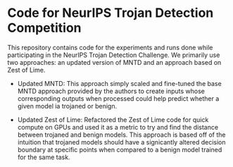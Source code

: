 # Code for NeurIPS Trojan Detection Competition

This repository contains code for the experiments and runs done while participating in the NeurIPS Trojan Detection Challenge. We primarily use two approaches: an updated version of MNTD and an approach based on Zest of Lime.

- Updated MNTD: This approach simply scaled and fine-tuned the base MNTD approach provided by the authors to create inputs whose corresponding outputs when processed could help predict whether a given model ia trojaned or benign.

- Updated Zest of Lime: Refactored the Zest of Lime code for quick compute on GPUs and used it as a metric to try and find the distance between trojaned and benign models. This approach is based off of the intuition that trojaned models should have a signicantly altered decision boundary at specific points when compared to a benign model trained for the same task.
